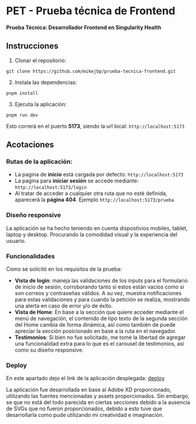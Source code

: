 # PET - Prueba técnica de Frontend

**Prueba Técnica: Desarrollador Frontend en Singularity Health**

## Instrucciones

1. Clonar el repositorio:

```
git clone https://github.com/mikejbp/prueba-tecnica-frontend.git
```

2. Instala las dependencias:

```
pnpm install
```

3. Ejecuta la aplicación:

```
pnpm run dev
```

Esto correrá en el puerto **5173**, siendo la url local: `http://localhost:5173`

## Acotaciones

### Rutas de la aplicación:

- La pagina de **inicio** está cargada por defecto: `http://localhost:5173`
- La pagina para **iniciar sesión** se accede mediante: `http://localhost:5173/login`
- Al tratar de acceder a cualquier otra ruta que no esté definida, aparecerá la **página 404**. Ejemplo `http://localhost:5173/prueba`

### Diseño responsive

La aplicación se ha hecho teniendo en cuenta dispostivios mobiles, tablet, laptop y desktop. Procurando la comodidad visual y la experiencia del usuario.

### Funcionalidades

Como se solicitó en los requisitos de la prueba:

- **Vista de login**: maneja las validaciones de los inputs para el formulario de inicio de sesión, corroborando tanto si estos están vacíos como si son correos y contraseñas válidos. A su vez, muestra notificaciones para estas validaciones y para cuando la petición se realiza, mostrando una alerta en caso de error y/o de éxito.
- **Vista de Home**: En base a la sección que quiere acceder mediante el menú de navegación, el contenido de tipo texto de la segunda sección del Home cambia de forma dinámica, así como también de puede apreciar la sección posicionado en base a la ruta en el navegador.
- **Testimonios**: Si bien no fue solicitado, me tomé la libertad de agregar una funcionalidad extra para lo que es el carousel de testimonios, así como su diseño responsive.

### Deploy

En este apartado dejo el link de la aplicación desplegada:
[deploy](https://prueba-tecnica-frontend-five.vercel.app/)

La aplicación fue desarrollada en base al Adobe XD proporcionado, utilizando las fuentes mencionadas y assets proporcionados. Sin embargo, se que no está del todo parecida en ciertas secciones debido a la ausencia de SVGs que no fueron proporcionados, debido a esto tuve que desarrollarla como pude utilizando mi creatividad e imaginación.
